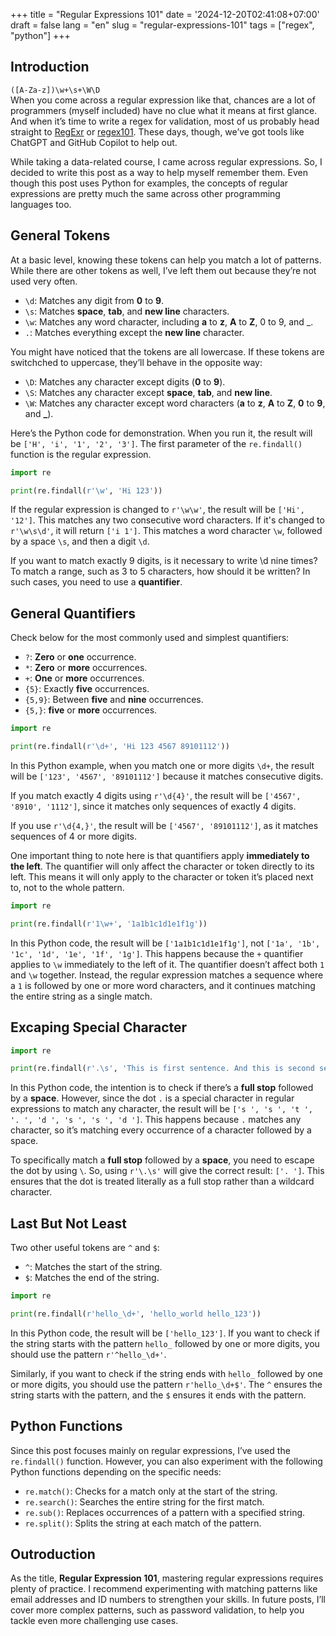 +++
title = "Regular Expressions 101"
date = '2024-12-20T02:41:08+07:00'
draft = false
lang = "en"
slug = "regular-expressions-101"
tags = ["regex", "python"]
+++

## Introduction
`([A-Za-z])\w+\s+\W\D`  
When you come across a regular expression like that, chances are a lot of programmers (myself included) have no clue what it means at first glance. And when it’s time to write a regex for validation, most of us probably head straight to [RegExr](https://regexr.com/) or [regex101](https://regex101.com/). These days, though, we’ve got tools like ChatGPT and GitHub Copilot to help out.

While taking a data-related course, I came across regular expressions. So, I decided to write this post as a way to help myself remember them. Even though this post uses Python for examples, the concepts of regular expressions are pretty much the same across other programming languages too.

## General Tokens
At a basic level, knowing these tokens can help you match a lot of patterns. While there are other tokens as well, I’ve left them out because they’re not used very often.
- `\d`: Matches any digit from **0** to **9**.
- `\s`: Matches **space**, **tab**, and **new line** characters.
- `\w`: Matches any word character, including **a** to **z**, **A** to **Z**, 0 to 9, and _.
- `.`: Matches everything except the **new line** character.

You might have noticed that the tokens are all lowercase. If these tokens are switchched to uppercase, they’ll behave in the opposite way:
- `\D`: Matches any character except digits (**0** to **9**).
- `\S`: Matches any character except **space**, **tab**, and **new line**.
- `\W`: Matches any character except word characters (**a** to **z**, **A** to **Z**, **0** to **9**, and **_**).

Here’s the Python code for demonstration. When you run it, the result will be `['H', 'i', '1', '2', '3']`. The first parameter of the `re.findall()` function is the regular expression.
```python
import re

print(re.findall(r'\w', 'Hi 123'))
```
If the regular expression is changed to `r'\w\w'`, the result will be `['Hi', '12']`. This matches any two consecutive word characters. If it's changed to `r'\w\s\d'`, it will return `['i 1']`. This matches a word character `\w`, followed by a space `\s`, and then a digit `\d`.

If you want to match exactly 9 digits, is it necessary to write \d nine times? To match a range, such as 3 to 5 characters, how should it be written? In such cases, you need to use a **quantifier**.

## General Quantifiers
Check below for the most commonly used and simplest quantifiers:
- `?`: **Zero** or **one** occurrence.
- `*`: **Zero** or **more** occurrences.
- `+`: **One** or **more** occurrences.
- `{5}`: Exactly **five** occurrences.
- `{5,9}`: Between **five** and **nine** occurrences.
- `{5,}`: **five** or **more** occurrences.

```python
import re

print(re.findall(r'\d+', 'Hi 123 4567 89101112'))
```
In this Python example, when you match one or more digits `\d+`, the result will be `['123', '4567', '89101112']` because it matches consecutive digits.

If you match exactly 4 digits using `r'\d{4}'`, the result will be `['4567', '8910', '1112']`, since it matches only sequences of exactly 4 digits.

If you use `r'\d{4,}'`, the result will be `['4567', '89101112']`, as it matches sequences of 4 or more digits.

One important thing to note here is that quantifiers apply **immediately to the left**. The quantifier will only affect the character or token directly to its left. This means it will only apply to the character or token it’s placed next to, not to the whole pattern.
```python
import re

print(re.findall(r'1\w+', '1a1b1c1d1e1f1g'))
```
In this Python code, the result will be `['1a1b1c1d1e1f1g']`, not `['1a', '1b', '1c', '1d', '1e', '1f', '1g']`. This happens because the `+` quantifier applies to `\w` immediately to the left of it. The quantifier doesn’t affect both `1` and `\w` together. Instead, the regular expression matches a sequence where a `1` is followed by one or more word characters, and it continues matching the entire string as a single match.

## Excaping Special Character
```python
import re

print(re.findall(r'.\s', 'This is first sentence. And this is second sentence.'))
```
In this Python code, the intention is to check if there’s a **full stop** followed by a **space**. However, since the dot `.` is a special character in regular expressions to match any character, the result will be `['s ', 's ', 't ', '. ', 'd ', 's ', 's ', 'd ']`. This happens because `.` matches any character, so it’s matching every occurrence of a character followed by a space.

To specifically match a **full stop** followed by a **space**, you need to escape the dot by using `\`. So, using `r'\.\s'` will give the correct result: `['. ']`. This ensures that the dot is treated literally as a full stop rather than a wildcard character.

## Last But Not Least
Two other useful tokens are `^` and `$`:
- `^`: Matches the start of the string.
- `$`: Matches the end of the string.

```python
import re

print(re.findall(r'hello_\d+', 'hello_world hello_123'))
```
In this Python code, the result will be `['hello_123']`. If you want to check if the string starts with the pattern `hello_` followed by one or more digits, you should use the pattern `r'^hello_\d+'`.

Similarly, if you want to check if the string ends with `hello_` followed by one or more digits, you should use the pattern `r'hello_\d+$'`. The `^` ensures the string starts with the pattern, and the `$` ensures it ends with the pattern.

## Python Functions
Since this post focuses mainly on regular expressions, I’ve used the `re.findall()` function. However, you can also experiment with the following Python functions depending on the specific needs:
- `re.match()`: Checks for a match only at the start of the string.
- `re.search()`: Searches the entire string for the first match.
- `re.sub()`: Replaces occurrences of a pattern with a specified string.
- `re.split()`: Splits the string at each match of the pattern.

## Outroduction
As the title, **Regular Expression 101**, mastering regular expressions requires plenty of practice. I recommend experimenting with matching patterns like email addresses and ID numbers to strengthen your skills. In future posts, I’ll cover more complex patterns, such as password validation, to help you tackle even more challenging use cases.
